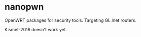 # nanopwn
OpenWRT packages for security tools. Targeting GL.Inet routers.

Kismet-2018 doesn't work yet.
